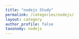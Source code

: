 ```yaml
---
title: "nodejs Study"
permalink: /categories/nodejs/
layout: category
author_profile: false
taxonomy: nodejs
---
```

